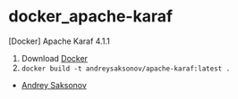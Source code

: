 # docker_apache-karaf
[Docker] Apache Karaf 4.1.1

1. Download [Docker](https://www.docker.com/community-edition)
2. `docker build -t andreysaksonov/apache-karaf:latest .`

* [Andrey Saksonov](https://saksonov.me)

